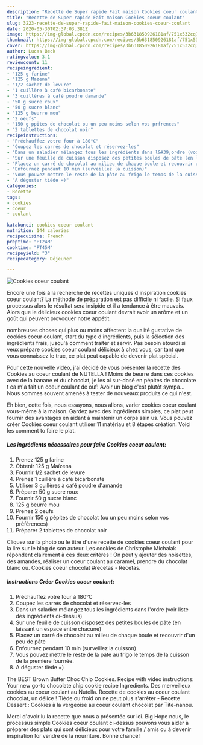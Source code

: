 ```yaml
---
description: "Recette de Super rapide Fait maison Cookies coeur coulant"
title: "Recette de Super rapide Fait maison Cookies coeur coulant"
slug: 3223-recette-de-super-rapide-fait-maison-cookies-coeur-coulant
date: 2020-05-30T02:37:03.381Z
image: https://img-global.cpcdn.com/recipes/3b631850926181af/751x532cq70/cookies-coeur-coulant-photo-principale-de-la-recette.jpg
thumbnail: https://img-global.cpcdn.com/recipes/3b631850926181af/751x532cq70/cookies-coeur-coulant-photo-principale-de-la-recette.jpg
cover: https://img-global.cpcdn.com/recipes/3b631850926181af/751x532cq70/cookies-coeur-coulant-photo-principale-de-la-recette.jpg
author: Lucas Beck
ratingvalue: 3.1
reviewcount: 11
recipeingredient:
- "125 g farine"
- "125 g Mazena"
- "1/2 sachet de levure"
- "1 cuillère à café bicarbonate"
- "3 cuillères à café poudre damande"
- "50 g sucre roux"
- "50 g sucre blanc"
- "125 g beurre mou"
- "2 oeufs"
- "150 g ppites de chocolat ou un peu moins selon vos prfrences"
- "2 tablettes de chocolat noir"
recipeinstructions:
- "Préchauffez votre four à 180°C"
- "Coupez les carrés de chocolat et réservez-les"
- "Dans un saladier mélangez tous les ingrédients dans l&#39;ordre (voir liste des ingrédients ci-dessus)"
- "Sur une feuille de cuisson disposez des petites boules de pâte (en laissant un espace entre chacune)"
- "Placez un carré de chocolat au milieu de chaque boule et recouvrir d&#39;un peu de pâte"
- "Enfournez pendant 10 min (surveillez la cuisson)"
- "Vous pouvez mettre le reste de la pâte au frigo le temps de la cuisson de la première fournée."
- "A déguster tiède =)"
categories:
- Recette
tags:
- cookies
- coeur
- coulant

katakunci: cookies coeur coulant 
nutrition: 144 calories
recipecuisine: French
preptime: "PT24M"
cooktime: "PT45M"
recipeyield: "3"
recipecategory: Déjeuner

---
```



![Cookies coeur coulant](https://img-global.cpcdn.com/recipes/3b631850926181af/751x532cq70/cookies-coeur-coulant-photo-principale-de-la-recette.jpg)

Encore une fois à la recherche de recettes uniques d'inspiration cookies coeur coulant? La méthode de préparation est pas difficile ni facile. Si faux processus alors le résultat sera insipide et il a tendance à être mauvais. Alors que le délicieux cookies coeur coulant devrait avoir un arôme et un goût qui peuvent provoquer notre appétit.

nombreuses choses qui plus ou moins affectent la qualité gustative de cookies coeur coulant, start du type d'ingrédients, puis la sélection des ingrédients frais, jusqu'à comment traiter et servir. Pas besoin étourdi si veux prépare cookies coeur coulant délicieux à chez vous, car tant que vous connaissez le truc, ce plat peut capable de devenir plat spécial.

Pour cette nouvelle vidéo, j&#39;ai décidé de vous présenter la recette des Cookies au coeur coulant de NUTELLA ! Moins de beurre dans ces cookies avec de la banane et du chocolat, je les ai sur-dosé en pépites de chocolate t ca m&#39;a fait un coeur coulant de ouf! Avoir un blog c&#39;est plutôt sympa… Nous sommes souvent amenés à tester de nouveaux produits ce qui n&#39;est.


Eh bien, cette fois, nous essayons, nous allons, varier cookies coeur coulant vous-même à la maison. Gardez avec des ingrédients simples, ce plat peut fournir des avantages en aidant à maintenir un corps sain us. Vous pouvez créer Cookies coeur coulant utiliser 11 matériau et 8 étapes création. Voici les comment to faire le plat.

<!--inarticleads1-->

##### Les ingrédients nécessaires pour faire Cookies coeur coulant:

1. Prenez 125 g farine
1. Obtenir 125 g Maïzena
1. Fournir 1/2 sachet de levure
1. Prenez 1 cuillère à café bicarbonate
1. Utiliser 3 cuillères à café poudre d&#39;amande
1. Préparer 50 g sucre roux
1. Fournir 50 g sucre blanc
1.  125 g beurre mou
1. Prenez 2 oeufs
1. Fournir 150 g pépites de chocolat (ou un peu moins selon vos préférences)
1. Préparer 2 tablettes de chocolat noir


Cliquez sur la photo ou le titre d&#39;une recette de cookies coeur coulant pour la lire sur le blog de son auteur. Les cookies de Christophe Michalak répondent clairement à ces deux critères ! On peut y ajouter des noisettes, des amandes, réaliser un coeur coulant au caramel, prendre du chocolat blanc ou. Cookies coeur chocolat #recetas - Recetas. 

<!--inarticleads2-->

##### Instructions Créer Cookies coeur coulant:

1. Préchauffez votre four à 180°C
1. Coupez les carrés de chocolat et réservez-les
1. Dans un saladier mélangez tous les ingrédients dans l&#39;ordre (voir liste des ingrédients ci-dessus)
1. Sur une feuille de cuisson disposez des petites boules de pâte (en laissant un espace entre chacune)
1. Placez un carré de chocolat au milieu de chaque boule et recouvrir d&#39;un peu de pâte
1. Enfournez pendant 10 min (surveillez la cuisson)
1. Vous pouvez mettre le reste de la pâte au frigo le temps de la cuisson de la première fournée.
1. A déguster tiède =)


The BEST Brown Butter Choc Chip Cookies. Recipe with video instructions: Your new go-to chocolate chip cookie recipe Ingredients. Des merveilleux cookies au coeur coulant au Nutella. Recette de cookies au coeur coulant chocolat, un délice ! Tiède ou froid on ne peut plus s&#39;arrêter - Recette Dessert : Cookies à la vergeoise au coeur coulant chocolat par Tite-nanou. 


Merci d'avoir lu la recette que nous a présentée sur ici. Big Hope nous, le processus simple Cookies coeur coulant ci-dessus pouvons vous aider à préparer des plats qui sont délicieux pour votre famille / amis ou à devenir inspiration for vendre de la nourriture. Bonne chance!
